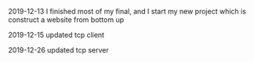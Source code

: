 2019-12-13
I finished most of my final, and I start my new project which is construct a website from bottom up

2019-12-15
updated tcp client


2019-12-26
updated tcp server